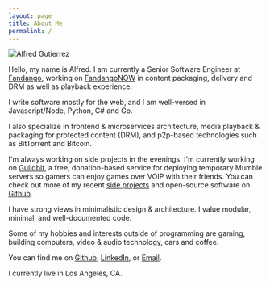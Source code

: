 ```yaml
---
layout: page
title: About Me
permalink: /
---
```


![Alfred Gutierrez](http://www.gravatar.com/avatar/922ef4d7e597243ff0de75bdfea9b424.png?size=200)

Hello, my name is Alfred.  I am currently a Senior Software Engineer at [Fandango](http://fandango.com), working on [FandangoNOW](http://fandangonow.com) in content packaging, delivery and DRM as well as playback experience.

I write software mostly for the web, and I am well-versed in Javascript/Node, Python, C# and Go.

I also specialize in frontend & microservices architecture, media playback & packaging for protected content (DRM), and p2p-based technologies such as BitTorrent and Bitcoin.

I'm always working on side projects in the evenings.  I'm currently working on
<a href="http://guildbit.com">Guildbit</a>, a free, donation-based service for deploying temporary
<span data-tooltip class="has-tip" title="Mumble is an open source, low-latency, high quality voice chat
software primarily intended for use while gaming.">Mumble servers</span> so gamers can enjoy games over VOIP
with their friends. You can check out more of my recent <a href="projects.html">side projects</a> and open-source software on
<a href="http://github.com/alfg">Github</a>.

I have strong views in minimalistic design & architecture. I value modular, minimal, and well-documented code.

Some of my hobbies and interests outside of programming are gaming, building computers, video & audio technology, cars and coffee.

You can find me on [Github](http://github.com/alfg),
[LinkedIn](http://www.linkedin.com/pub/alfred-gutierrez/58/ba1/93b), or
[Email](mailto:alfg.g.jr@gmail.com).

I currently live in Los Angeles, CA.
